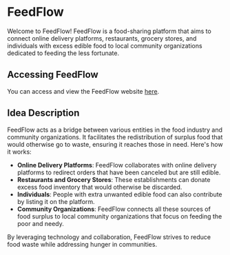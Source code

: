 # FeedFlow

Welcome to FeedFlow! FeedFlow is a food-sharing platform that aims to connect online delivery platforms, restaurants, grocery stores, and individuals with excess edible food to local community organizations dedicated to feeding the less fortunate.

## Accessing FeedFlow

You can access and view the FeedFlow website [here](https://ufraan.wixstudio.io/feedflow).

## Idea Description

FeedFlow acts as a bridge between various entities in the food industry and community organizations. It facilitates the redistribution of surplus food that would otherwise go to waste, ensuring it reaches those in need. Here's how it works:

- **Online Delivery Platforms**: FeedFlow collaborates with online delivery platforms to redirect orders that have been canceled but are still edible.
- **Restaurants and Grocery Stores**: These establishments can donate excess food inventory that would otherwise be discarded.
- **Individuals**: People with extra unwanted edible food can also contribute by listing it on the platform.
- **Community Organizations**: FeedFlow connects all these sources of food surplus to local community organizations that focus on feeding the poor and needy.

By leveraging technology and collaboration, FeedFlow strives to reduce food waste while addressing hunger in communities.

